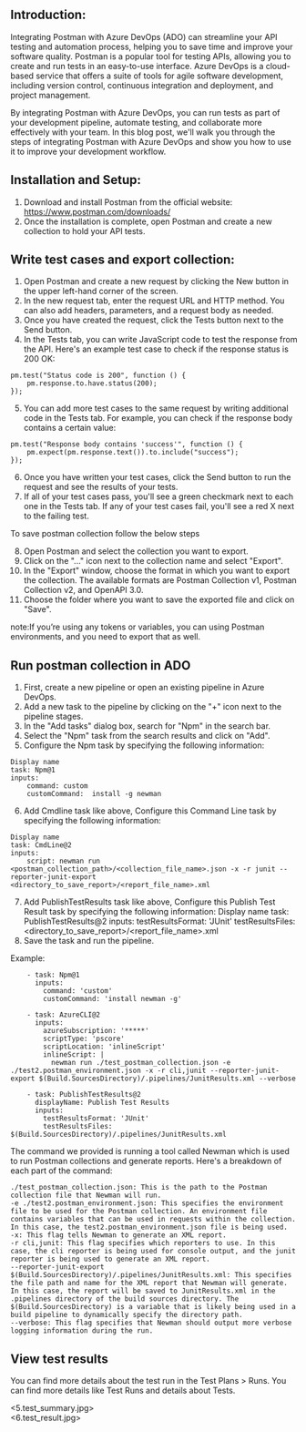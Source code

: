 ## Introduction:  
Integrating Postman with Azure DevOps (ADO) can streamline your API testing and automation process, helping you to save time and improve your software quality. Postman is a popular tool for testing APIs, allowing you to create and run tests in an easy-to-use interface. Azure DevOps is a cloud-based service that offers a suite of tools for agile software development, including version control, continuous integration and deployment, and project management. 

By integrating Postman with Azure DevOps, you can run tests as part of your development pipeline, automate testing, and collaborate more effectively with your team. In this blog post, we'll walk you through the steps of integrating Postman with Azure DevOps and show you how to use it to improve your development workflow.

## Installation and Setup: 
1. Download and install Postman from the official website: https://www.postman.com/downloads/
2. Once the installation is complete, open Postman and create a new collection to hold your API tests.

## Write test cases and export collection:
1. Open Postman and create a new request by clicking the New button in the upper left-hand corner of the screen.
2. In the new request tab, enter the request URL and HTTP method. You can also add headers, parameters, and a request body as needed.
3. Once you have created the request, click the Tests button next to the Send button.
4. In the Tests tab, you can write JavaScript code to test the response from the API. Here's an example test case to check if the response status is 200 OK:
```
pm.test("Status code is 200", function () {
    pm.response.to.have.status(200);
});
```
5. You can add more test cases to the same request by writing additional code in the Tests tab. For example, you can check if the response body contains a certain value:
```
pm.test("Response body contains 'success'", function () {
    pm.expect(pm.response.text()).to.include("success");
});
```
6. Once you have written your test cases, click the Send button to run the request and see the results of your tests.
7. If all of your test cases pass, you'll see a green checkmark next to each one in the Tests tab. If any of your test cases fail, you'll see a red X next to the failing test.  
  
To save postman collection follow the below steps   
  
8. Open Postman and select the collection you want to export.
9. Click on the "..." icon next to the collection name and select "Export".
10. In the "Export" window, choose the format in which you want to export the collection. The available formats are Postman Collection v1, Postman Collection v2, and OpenAPI 3.0.
11. Choose the folder where you want to save the exported file and click on "Save".

note:If you’re using any tokens or variables, you can using Postman environments, and you need to export that as well.

## Run postman collection in ADO 

1. First, create a new pipeline or open an existing pipeline in Azure DevOps.
2. Add a new task to the pipeline by clicking on the "+" icon next to the pipeline stages.
3. In the "Add tasks" dialog box, search for "Npm" in the search bar.
4. Select the "Npm" task from the search results and click on "Add".
5. Configure the Npm task by specifying the following information:
```
Display name
task: Npm@1
inputs:
    command: custom
    customCommand:  install -g newman
```
6. Add Cmdline task like above, Configure this Command Line task by specifying the following information:
```
Display name
task: CmdLine@2
inputs: 
    script: newman run <postman_collection_path>/<collection_file_name>.json -x -r junit --reporter-junit-export <directory_to_save_report>/<report_file_name>.xml
```
7. Add PublishTestResults task like above, Configure this Publish Test Result task by specifying the following information:
Display name
task: PublishTestResults@2
inputs:
    testResultsFormat: 'JUnit'
    testResultsFiles: <directory_to_save_report>/<report_file_name>.xml
8. Save the task and run the pipeline.

Example:
```
    - task: Npm@1
      inputs:
        command: 'custom'
        customCommand: 'install newman -g'

    - task: AzureCLI@2
      inputs:
        azureSubscription: '*****'
        scriptType: 'pscore'
        scriptLocation: 'inlineScript'
        inlineScript: |
          newman run ./test_postman_collection.json -e ./test2.postman_environment.json -x -r cli,junit --reporter-junit-export $(Build.SourcesDirectory)/.pipelines/JunitResults.xml --verbose

    - task: PublishTestResults@2
      displayName: Publish Test Results
      inputs:
        testResultsFormat: 'JUnit'
        testResultsFiles: $(Build.SourcesDirectory)/.pipelines/JunitResults.xml
```      


The command we provided is running a tool called Newman which is used to run Postman collections and generate reports. Here's a breakdown of each part of the command:

```
./test_postman_collection.json: This is the path to the Postman collection file that Newman will run.
-e ./test2.postman_environment.json: This specifies the environment file to be used for the Postman collection. An environment file contains variables that can be used in requests within the collection. In this case, the test2.postman_environment.json file is being used.
-x: This flag tells Newman to generate an XML report.
-r cli,junit: This flag specifies which reporters to use. In this case, the cli reporter is being used for console output, and the junit reporter is being used to generate an XML report.
--reporter-junit-export $(Build.SourcesDirectory)/.pipelines/JunitResults.xml: This specifies the file path and name for the XML report that Newman will generate. In this case, the report will be saved to JunitResults.xml in the .pipelines directory of the build sources directory. The $(Build.SourcesDirectory) is a variable that is likely being used in a build pipeline to dynamically specify the directory path.
--verbose: This flag specifies that Newman should output more verbose logging information during the run.
```
## View test results 

You can find more details about the test run in the Test Plans > Runs. You can find more details like Test Runs and details about Tests.

<5.test_summary.jpg>  
<6.test_result.jpg>

